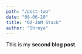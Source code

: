 ```yaml
---
path: "/post-two"
date: "08-06-20"
title: "02-JAM Stack"
author: "Shreya"
---
```

This is my **second blog post**.